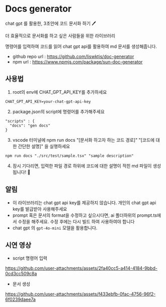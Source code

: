 # Docs generator

chat gpt 를 활용한, 3초안에 코드 문서화 하기 🖊️

더 효율적으로 문서화를 하고 싶은 사람들을 위한 라이브러리

명령어를 입력하여 코드를 읽어 chat gpt api를 활용하여 md 문서를 생성해줍니다.

- github repo url : https://github.com/liswktjs/doc-generator
- npm url : https://www.npmjs.com/package/sun-doc-generator

## 사용법

1. root의 env에 CHAT_GPT_API_KEY를 추가하세요

```
CHAT_GPT_API_KEY=your-chat-gpt-api-key
```

2. package.json의 script에 명령어를 추가해주세요

```
"scripts" : {
  "docs": "gen docs"
}
```

3. vscode 터미널에 npm run docs "[문서화 하고자 하는 코드 경로]" "[코드에 대한 간단한 설명]" 을 실행하세요

```
npm run docs "./src/test/sample.tsx" "sample description"
```

4. 잠시 기다리면, 입력한 파일 경로 하위에 코드에 대한 설명이 적힌 md 파일이 생성됩니다! 🧞

## 알림

- 이 라이브러리는 chat gpt api key를 제공하지 않습니다. 개인의 chat gpt api key를 발급받아 사용해주세요
- prompt 혹은 문서의 format을 수정하고 싶으시다면, ai 폴더하위의 prompt.ts에서 수정을 해주세요. 수정 후에는 다시 빌드 하여 사용하여야 합니다
- chat gpt 의 `gpt-4o-mini` 모델을 활용합니다.


## 시연 영상 

- script 명령어 입력


https://github.com/user-attachments/assets/2fa40cc5-a414-4184-9bbd-0cd3cc509c8a


- 문서 생성

  

https://github.com/user-attachments/assets/f433ebfb-0fac-4756-96f2-6f0239daee7a

